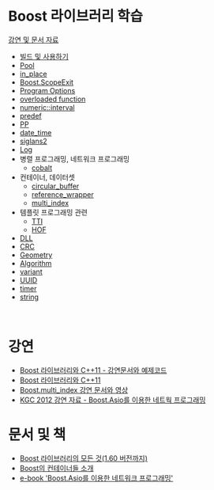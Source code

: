 # Boost 라이브러리 학습
[강연 및 문서 자료](./000_lecture_document.md )    
  
- [빌드 및 사용하기](./build.md )  
- [Pool](./pool.md )
- [in_place](./in_place.md )
- [Boost.ScopeExit](./SCOPE_EXIT.md )
- [Program Options](./program_options.md )
- [overloaded function](./OverloadedFunction.md )
- [numeric::interval](./numeric-interval.md )
- [predef](./predef.md )
- [PP](./PP.md )
- [date_time](./date_time.md )
- [siglans2](./signals2.md )
- [Log](./Log.md )
- 병렬 프로그래밍, 네트워크 프로그래밍
    - [cobalt](./cobalt.md )
- 컨테이너, 데이터셋
    - [circular_buffer](./circular_buffer.md )
    - [reference_wrapper](./reference_wrapper.md )
    - [multi_index](./multi_index.md )
- 템플릿 프로그래밍 관련
    - [TTI](./TTI.md )
    - [HOF](./HOF.md )
- [DLL](./dll.md )
- [CRC](./CRC.md )
- [Geometry](./Geometry.md )
- [Algorithm](./algorithm.md )   
- [variant](./variant.md )
- [UUID](./UUID.md )
- [timer](./timer.md )
- [string](./string.md)
  
  
  
<br>  
  

# 강연
- [Boost 라이브러리와 C++11 - 강연문서와 예제코드](http://jacking.tistory.com/909)
- [Boost 라이브러리와 C++11](https://www.youtube.com/watch?v=mwDDUuoOgQI)
- [Boost.multi_index 강연 문서와 영상](http://jacking.tistory.com/994)
- [KGC 2012 강연 자료 - Boost.Asio를 이용한 네트웍 프로그래밍](http://jacking.tistory.com/1022)

# 문서 및 책
- [Boost 라이브러리의 모든 것(1.60 버전까지)](https://docs.google.com/presentation/d/1lvLCdsMSMb-KK_FjNZK1hhBN-koTb1sLV_1Wi7OqBQk/edit?usp=sharing  )
- [Boost의 컨테이너들 소개](https://docs.google.com/presentation/d/1tAS_s0xsHV71rgAkRaPS1YMrDakVhHx7e6qD-LiSHp4/edit?usp=sharing  )
- [e-book 'Boost.Asio를 이용한 네트워크 프로그래밍'](http://www.hanb.co.kr/ebook/look.html?isbn=9788968486111)